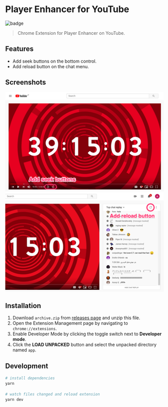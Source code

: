 # Player Enhancer for YouTube

![badge](https://github.com/fiahfy/youtube-player-enhancer/workflows/Web%20Extension%20CI/badge.svg)

> Chrome Extension for Player Enhancer on YouTube.

## Features

- Add seek buttons on the bottom control.
- Add reload button on the chat menu.

## Screenshots

![screenshot](.github/img/screenshot1.png)
![screenshot](.github/img/screenshot2.png)

## Installation

1. Download `archive.zip` from [releases page](https://github.com/fiahfy/youtube-player-enhancer/releases) and unzip this file.
2. Open the Extension Management page by navigating to `chrome://extensions`.
3. Enable Developer Mode by clicking the toggle switch next to **Developer mode**.
4. Click the **LOAD UNPACKED** button and select the unpacked directory named `app`.

## Development

```bash
# install dependencies
yarn

# watch files changed and reload extension
yarn dev
```
